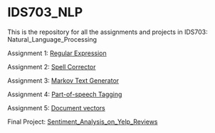 # IDS703_NLP
This is the repository for all the assignments and projects in IDS703: Natural_Language_Processing


Assignment 1: [Regular Expression](https://github.com/YZhu0225/IDS703_Natural_Language_Processing/tree/main/Regular%20Expression)

Assignment 2: [Spell Corrector](https://github.com/YZhu0225/IDS703_Natural_Language_Processing/tree/main/Spell%20Corrector)

Assignment 3: [Markov Text Generator](https://github.com/YZhu0225/IDS703_Natural_Language_Processing/tree/main/Markov%20Text%20Generator)

Assignment 4: [Part-of-speech Tagging](https://github.com/YZhu0225/IDS703_Natural_Language_Processing/tree/main/Part-of-speech%20Tagging)

Assignment 5: [Document vectors](https://github.com/YZhu0225/IDS703_Natural_Language_Processing/tree/main/Document%20vectors)

Final Project: [Sentiment_Analysis_on_Yelp_Reviews](https://github.com/YZhu0225/Sentiment_Analysis_on_Yelp_Reviews)

